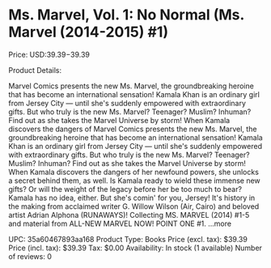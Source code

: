 # Ms. Marvel, Vol. 1: No Normal (Ms. Marvel (2014-2015) #1)

Price: USD:$39.39-$39.39

Product Details:

Marvel Comics presents the new Ms. Marvel, the groundbreaking heroine that has become an international sensation! Kamala Khan is an ordinary girl from Jersey City — until she's suddenly empowered with extraordinary gifts. But who truly is the new Ms. Marvel? Teenager? Muslim? Inhuman? Find out as she takes the Marvel Universe by storm! When Kamala discovers the dangers of Marvel Comics presents the new Ms. Marvel, the groundbreaking heroine that has become an international sensation! Kamala Khan is an ordinary girl from Jersey City — until she's suddenly empowered with extraordinary gifts. But who truly is the new Ms. Marvel? Teenager? Muslim? Inhuman? Find out as she takes the Marvel Universe by storm! When Kamala discovers the dangers of her newfound powers, she unlocks a secret behind them, as well. Is Kamala ready to wield these immense new gifts? Or will the weight of the legacy before her be too much to bear? Kamala has no idea, either. But she's comin' for you, Jersey! It's history in the making from acclaimed writer G. Willow Wilson (Air, Cairo) and beloved artist Adrian Alphona (RUNAWAYS)! Collecting MS. MARVEL (2014) #1-5 and material from ALL-NEW MARVEL NOW! POINT ONE #1. ...more

UPC: 35a60467893aa168
Product Type: Books
Price (excl. tax): $39.39
Price (incl. tax): $39.39
Tax: $0.00
Availability: In stock (1 available)
Number of reviews: 0